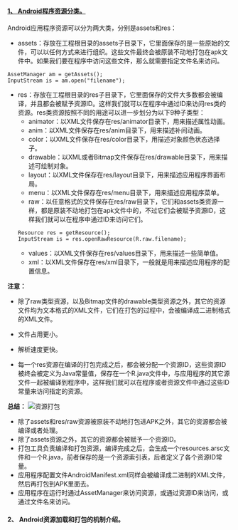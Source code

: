 #### [1、 Android程序资源分类。](https://blog.csdn.net/luoshengyang/article/details/8738877)

  Android应用程序资源可以分为两大类，分别是assets和res：
  
  - assets：存放在工程根目录的assets子目录下，它里面保存的是一些原始的文件，可以以任何方式来进行组织。这些文件最终会被原装不动地打包在apk文件中。如果我们要在程序中访问这些文件，那么就需要指定文件名来访问。
  ```
  AssetManager am = getAssets();
  InputStream is = am.open("filename");
  ```
  
  - res：存放在工程根目录的res子目录下，它里面保存的文件大多数都会被编译，并且都会被赋予资源ID。这样我们就可以在程序中通过ID来访问res类的资源。res类资源按照不同的用途可以进一步划分为以下9种子类型：
    - animator：以XML文件保存在res/animator目录下，用来描述属性动画。
    - anim：以XML文件保存在res/anim目录下，用来描述补间动画。
    - color：以XML文件保存在res/color目录下，用描述对象颜色状态选择子。
    - drawable：以XML或者Bitmap文件保存在res/drawable目录下，用来描述可绘制对象。
    - layout：以XML文件保存在res/layout目录下，用来描述应用程序界面布局。
    - menu：以XML文件保存在res/menu目录下，用来描述应用程序菜单。
    - raw：以任意格式的文件保存在res/raw目录下，它们和assets类资源一样，都是原装不动地打包在apk文件中的，不过它们会被赋予资源ID，这样我们就可以在程序中通过ID来访问它们。
    ```
    Resource res = getResource();
    InputStream is = res.openRawResource(R.raw.filename);
    ```    
    - values：以XML文件保存在res/values目录下，用来描述一些简单值。
    - xml：以XML文件保存在res/xml目录下，一般就是用来描述应用程序的配置信息。
  
  **注意：**
  - 除了raw类型资源，以及Bitmap文件的drawable类型资源之外，其它的资源文件均为文本格式的XML文件，它们在打包的过程中，会被编译成二进制格式的XML文件。
   - 文件占用更小。
   - 解析速度更快。
   
  - 每一个res资源在编译的打包完成之后，都会被分配一个资源ID，这些资源ID被终会被定义为Java常量值，保存在一个R.java文件中，与应用程序的其它源文件一起被编译到程序中，这样我们就可以在程序或者资源文件中通过这些ID常量来访问指定的资源。
  
  **总结：**
  ![资源打包](https://github.com/chen-eugene/Interview/blob/master/image/1364831271_1701.jpg)
  
  - 除了assets和res/raw资源被原装不动地打包进APK之外，其它的资源都会被编译或者处理。 
  - 除了assets资源之外，其它的资源都会被赋予一个资源ID。
  - 打包工具负责编译和打包资源，编译完成之后，会生成一个resources.arsc文件和一个R.java，前者保存的是一个资源索引表，后者定义了各个资源ID常量。
  - 应用程序配置文件AndroidManifest.xml同样会被编译成二进制的XML文件，然后再打包到APK里面去。
  - 应用程序在运行时通过AssetManager来访问资源，或通过资源ID来访问，或通过文件名来访问。
  
#### 2、	Android资源加载和打包的机制介绍。

  
  
  



